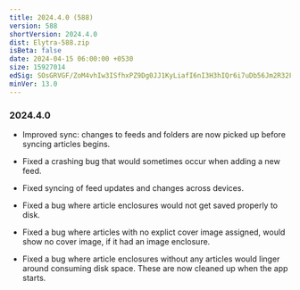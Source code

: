 ```yaml
---
title: 2024.4.0 (588)
version: 588
shortVersion: 2024.4.0
dist: Elytra-588.zip
isBeta: false
date: 2024-04-15 06:00:00 +0530
size: 15927014
edSig: SOsGRVGF/ZoM4vhIw3ISfhxPZ9Dg0JJ1KyLiafI6nI3H3hIQr6i7uDb56Jm2R32FinuEr3E9GcOxZp6Inms4DA==
minVer: 13.0
---
```


### 2024.4.0

- Improved sync: changes to feeds and folders are now picked up before syncing articles begins. 

- Fixed a crashing bug that would sometimes occur when adding a new feed.

- Fixed syncing of feed updates and changes across devices.

- Fixed a bug where article enclosures would not get saved properly to disk. 

- Fixed a bug where articles with no explict cover image assigned, would show no cover image, if it had an image enclosure. 

- Fixed a bug where article enclosures without any articles would linger around consuming disk space. These are now cleaned up when the app starts. 